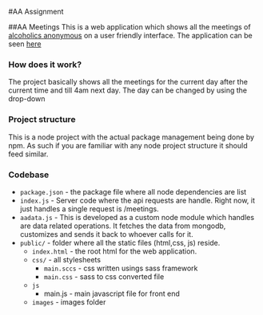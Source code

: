 #AA Assignment

##AA Meetings
This is a web application which shows all the meetings of [alcoholics anonymous](http://meetings.nyintergroup.org/) on a user friendly interface. 
The application can be seen [here](http://35.165.216.202:8181/)

### How does it work?
The project basically shows all the meetings for the current day after the current time and till 4am next day. The day can be changed by using the drop-down 

### Project structure
This is a node project with the actual package management being done by npm. As such if you are familiar with any node project structure it should feed similar. 

### Codebase

 - `package.json` - the package file where all node dependencies are list
 - `index.js` - Server code where the api requests are handle. Right now, it just handles a single request is /meetings.
 - `aadata.js` - This is developed as a custom node module which handles are data related operations. It fetches the data from mongodb, customizes and sends it back to whoever calls for it.
 - `public/` - folder where all the static files (html,css, js) reside.
   - `index.html` - the root html for the web application.
   -  `css/` - all stylesheets
      - `main.sccs` - css written usings sass framework
      - `main.css` - sass to css converted file
   - `js` 
      - main.js - main javascript file for front end
   - `images` - images folder
